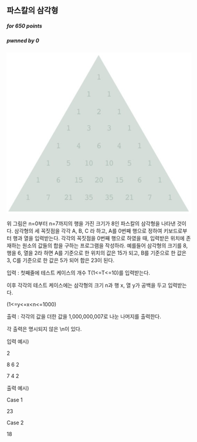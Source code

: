 ## 파스칼의 삼각형

##### for 650  points

##### pwnned by 0

![](./img1.png)

위 그림은 n=0부터 n=7까지의 행을 가진 크기가 8인 파스칼의 삼각형을 나타낸 것이다.
삼각형의 세 꼭짓점을 각각 A, B, C 라 하고, A를 0번째 행으로 정하여 키보드로부터 행과 열을 
입력받는다.
각각의 꼭짓점을 0번째 행으로 하였을 때, 입력받은 위치에 존재하는 원소의 값들의 합을 구하는
프로그램을 작성하라.
예를들어 삼각형의 크기를 8, 행을 6, 열을 2라 하면 A를 기준으로 한 위치의 값은 15가 되고,
B를 기준으로 한 값은 3, C를 기준으로 한 값은 5가 되어 합은 23이 된다.

입력 : 첫째줄에 테스트 케이스의 개수 T(1<=T<=10)를 입력받는다.

이후 각각의 테스트 케이스에는 삼각형의 크기 n과 행 x, 열 y가 공백을 두고 입력받는다.

(1<=y<=x<n<=1000)

출력 : 각각의 값을 더한 값을 1,000,000,007로 나눈 나머지를 출력한다.

각 출력은 명시되지 않은 \n이 있다.

입력 예시)

2

8 6 2

7 4 2


출력 예시)

Case 1

23

Case 2

18
